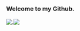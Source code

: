 ### Welcome to my Github.

<a href="https://github.com/anuraghazra/github-readme-stats">
  <img align="center" src="https://github-readme-stats-git-master-xtrcode.vercel.app/api?username=xtrcode&count_private=true&show_icons=true&show=prs_merged,prs_merged_percentage&theme=transparent" />
</a>
<a href="https://github.com/anuraghazra/github-readme-stats">
  <img align="center" src="https://github-readme-stats-git-master-xtrcode.vercel.app/api/top-langs/?username=xtrcode&layout=compact&langs_count=12&theme=transparent&exclude_repo=passmark-scraper,xtrcode-old,stuff,spos,fileupload,musterl-sungen-ulli-kehrle,psp2018,bitbot,blog,xnet" />
</a>
